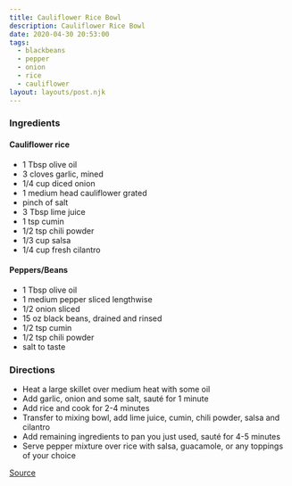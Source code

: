 ```yaml
---
title: Cauliflower Rice Bowl
description: Cauliflower Rice Bowl
date: 2020-04-30 20:53:00
tags:
  - blackbeans
  - pepper
  - onion
  - rice
  - cauliflower
layout: layouts/post.njk
---
```


### Ingredients

#### Cauliflower rice

- 1 Tbsp olive oil
- 3 cloves garlic, mined
- 1/4 cup diced onion
- 1 medium head cauliflower grated
- pinch of salt
- 3 Tbsp lime juice
- 1 tsp cumin
- 1/2 tsp chili powder
- 1/3 cup salsa
- 1/4 cup fresh cilantro

#### Peppers/Beans

- 1 Tbsp olive oil
- 1 medium pepper sliced lengthwise
- 1/2 onion sliced
- 15 oz black beans, drained and rinsed
- 1/2 tsp cumin
- 1/2 tsp chili powder
- salt to taste

### Directions

- Heat a large skillet over medium heat with some oil
- Add garlic, onion and some salt, sauté for 1 minute
- Add rice and cook for 2-4 minutes
- Transfer to mixing bowl, add lime juice, cumin, chili powder, salsa and cilantro
- Add remaining ingredients to pan you just used, sauté for 4-5 minutes
- Serve pepper mixture over rice with salsa, guacamole, or any toppings of your choice

[Source](https://minimalistbaker.com/cauliflower-rice-burrito-bowl/)
